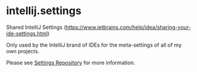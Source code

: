 # intellij.settings
Shared IntelliJ Settings (https://www.jetbrains.com/help/idea/sharing-your-ide-settings.html)

Only used by the IntelliJ brand of IDEs for the meta-settings of all of my own projects.

Please see [Settings Repository](https://www.jetbrains.com/help/idea/settings-tools-settings-repository.html) for more information.

